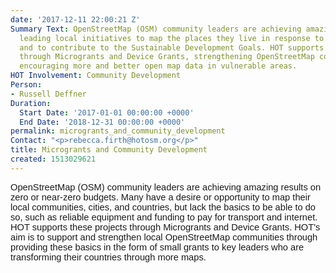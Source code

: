 ```yaml
---
date: '2017-12-11 22:00:21 Z'
Summary Text: OpenStreetMap (OSM) community leaders are achieving amazing results
  leading local initiatives to map the places they live in response to disaster risks
  and to contribute to the Sustainable Development Goals. HOT supports these projects
  through Microgrants and Device Grants, strengthening OpenStreetMap communities and
  encouraging more and better open map data in vulnerable areas.
HOT Involvement: Community Development
Person:
- Russell Deffner
Duration:
  Start Date: '2017-01-01 00:00:00 +0000'
  End Date: '2018-12-31 00:00:00 +0000'
permalink: microgrants_and_community_development
Contact: "<p>rebecca.firth@hotosm.org</p>"
title: Microgrants and Community Development
created: 1513029621
---
```

<p><span style="font-family: Arial; font-size: 14.6667px; font-style: normal; font-variant-ligatures: normal; font-variant-caps: normal; font-weight: 400; white-space: pre-wrap;">OpenStreetMap (OSM) community leaders are achieving amazing results on zero or near-zero budgets. Many have a desire or opportunity to map their local communities, cities, and countries, but lack the basics to be able to do so, such as reliable equipment and funding to pay for transport and internet. HOT supports these projects through Microgrants and Device Grants. HOT's aim is to support and strengthen local OpenStreetMap communities through providing these basics in the form of small grants to key leaders who are transforming their countries through more maps.</span></p>
